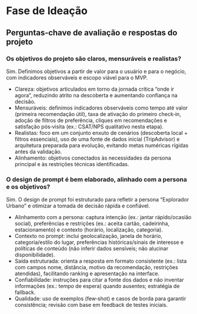 # Fase de Ideação

## Perguntas‑chave de avaliação e respostas do projeto

### Os objetivos do projeto são claros, mensuráveis e realistas?
Sim. Definimos objetivos a partir de valor para o usuário e para o negócio, com indicadores observáveis e escopo viável para o MVP.
- Clareza: objetivos articulados em torno da jornada crítica “onde ir agora”, reduzindo atrito na descoberta e aumentando confiança na decisão.
- Mensuráveis: definimos indicadores observáveis como tempo até valor (primeira recomendação útil), taxa de ativação do primeiro check‑in, adoção de filtros de preferência, cliques em recomendações e satisfação pós‑visita (ex.: CSAT/NPS qualitativo nesta etapa).
- Realistas: foco em um conjunto enxuto de cenários (descoberta local + filtros essenciais), uso de uma fonte de dados inicial (TripAdvisor) e arquitetura preparada para evolução, evitando metas numéricas rígidas antes da validação.
- Alinhamento: objetivos conectados às necessidades da persona principal e às restrições técnicas identificadas.

### O design de prompt é bem elaborado, alinhado com a persona e os objetivos?
Sim. O design de prompt foi estruturado para refletir a persona “Explorador Urbano” e otimizar a tomada de decisão rápida e confiável.
- Alinhamento com a persona: captura intenção (ex.: jantar rápido/ocasião social), preferências e restrições (ex.: aceita cartão, cadeirinha, estacionamento) e contexto (horário, localização, categoria).
- Contexto no prompt: inclui geolocalização, janela de horário, categoria/estilo do lugar, preferências históricas/sinais de interesse e políticas de conteúdo (não inferir dados sensíveis; não alucinar disponibilidade).
- Saída estruturada: orienta a resposta em formato consistente (ex.: lista com campos nome, distância, motivo da recomendação, restrições atendidas), facilitando ranking e apresentação na interface.
- Confiabilidade: instruções para citar a fonte dos dados e não inventar informações (ex.: tempo de espera) quando ausentes; estratégia de fallback.
- Qualidade: uso de exemplos (few‑shot) e casos de borda para garantir consistência; revisão com base em feedback de testes iniciais.



